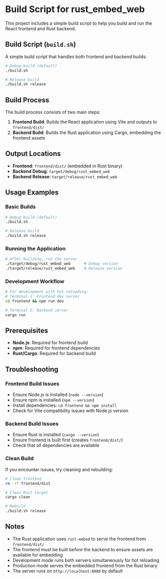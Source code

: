 # Build Script for rust_embed_web

This project includes a simple build script to help you build and run the React frontend and Rust backend.

## Build Script (`build.sh`)

A simple build script that handles both frontend and backend builds:

```bash
# Debug build (default)
./build.sh

# Release build
./build.sh release
```

## Build Process

The build process consists of two main steps:

1. **Frontend Build**: Builds the React application using Vite and outputs to `frontend/dist/`
2. **Backend Build**: Builds the Rust application using Cargo, embedding the frontend assets

## Output Locations

- **Frontend**: `frontend/dist/` (embedded in Rust binary)
- **Backend Debug**: `target/debug/rust_embed_web`
- **Backend Release**: `target/release/rust_embed_web`

## Usage Examples

### Basic Builds

```bash
# Debug build (default)
./build.sh

# Release build
./build.sh release
```

### Running the Application

```bash
# After building, run the server
./target/debug/rust_embed_web      # Debug version
./target/release/rust_embed_web    # Release version
```

### Development Workflow

```bash
# For development with hot reloading:
# Terminal 1: Frontend dev server
cd frontend && npm run dev

# Terminal 2: Backend server
cargo run
```

## Prerequisites

- **Node.js**: Required for frontend build
- **npm**: Required for frontend dependencies
- **Rust/Cargo**: Required for backend build

## Troubleshooting

### Frontend Build Issues

- Ensure Node.js is installed (`node --version`)
- Ensure npm is installed (`npm --version`)
- Install dependencies: `cd frontend && npm install`
- Check for Vite compatibility issues with Node.js version

### Backend Build Issues

- Ensure Rust is installed (`cargo --version`)
- Ensure frontend is built first (creates `frontend/dist/`)
- Check that all dependencies are available

### Clean Build

If you encounter issues, try cleaning and rebuilding:

```bash
# Clean frontend
rm -rf frontend/dist

# Clean Rust target
cargo clean

# Rebuild
./build.sh release
```

## Notes

- The Rust application uses `rust-embed` to serve the frontend from `frontend/dist/`
- The frontend must be built before the backend to ensure assets are available for embedding
- Development mode runs both servers simultaneously for hot reloading
- Production mode serves the embedded frontend from the Rust binary
- The server runs on `http://localhost:8080` by default
